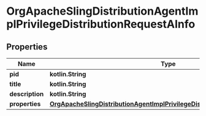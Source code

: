 
# OrgApacheSlingDistributionAgentImplPrivilegeDistributionRequestAInfo

## Properties
Name | Type | Description | Notes
------------ | ------------- | ------------- | -------------
**pid** | **kotlin.String** |  |  [optional]
**title** | **kotlin.String** |  |  [optional]
**description** | **kotlin.String** |  |  [optional]
**properties** | [**OrgApacheSlingDistributionAgentImplPrivilegeDistributionRequestAProperties**](OrgApacheSlingDistributionAgentImplPrivilegeDistributionRequestAProperties.md) |  |  [optional]



